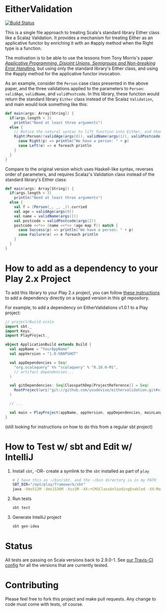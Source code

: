 EitherValidation
================
[![Build Status](https://travis-ci.org/youdevise/eithervalidation.png)](https://travis-ci.org/youdevise/eithervalidation)

This is a single file approach to treating Scala's standard library Either class
like a Scalaz Validation. It provides a mechanism for treating Either as an
applicative functor by enriching it with an #apply method when the Right type
is a function.

The motivation is to be able to use the lessons from Tony Morris's paper
[_Applicative Programming, Disjoint Unions, Semigroups and Non-breaking Error Handling_](http://applicative-errors-scala.googlecode.com/svn/artifacts/0.6/pdf/index.pdf),
but using only the standard library's Either class, and using the #apply method
for the applicative functor invocation.

As an example, consider the `Person` case class presented in the above
paper, and the three validations applied to the parameters to `Person`:
`validAge`, `validName`, and `validPostcode`. In this library, these
function would return the standard library `Either` class instead of
the Scalaz `Validation`, and main would look something like this:

```scala
def main(args: Array[String]) {
  if(args.length < 3)
    println("Need at least three arguments")
  else {
    // Notice the natural syntax to lift function into Either, and then apply it to Eithers
    Right(Person)(validAge(args(0)), validName(args(1)), validPostcode(args(2))) match {
      case Right(p) => println("We have a person: " + p)
      case Left(e) => e foreach println
    }
  }
}
```

Compare to the original version which uses Haskell-like syntax, reverses order of
parameters, and requires Scalaz's Validation class instead of the standard library's
Either class:

```scala
def main(args: Array[String]) {
  if(args.length < 3)
    println("Need at least three arguments")
  else {
    val f = (Person(_, _, _)).curried
    val age = validAge(args(0))
    val name = validName(args(1))
    val postcode = validPostcode(args(2))
    postcode <<*>> (name <<*>> (age map f)) match {
      case Success(p) => println("We have a person: " + p)
      case Failure(e) => e foreach println
    }
  }
}
```

How to add as a dependency to your Play 2.x Project
=====================================================================
To add this library to your Play 2.x project, you can follow
[these instructions](https://github.com/playframework/Play20/wiki/SBTDependencies)
to add a dependency directly on a tagged version in this git repository.

For example, to add a dependency on EitherValidations v1.0.1 to a Play project:

```scala
// project/Build.scala
import sbt._
import Keys._
import PlayProject._

object ApplicationBuild extends Build {
  val appName = "YourAppName"
  val appVersion = "1.0-SNAPSHOT"

  val appDependencies = Seq(
    "org.scalaquery" %% "scalaquery" % "0.10.0-M1",
    // artifact dependencies...
  )

  val gitDependencies: Seq[ClasspathDep[ProjectReference]] = Seq(
    RootProject(uri("git://github.com/youdevise/eithervalidation.git#v1.0.1"))
  )

  // ...

  val main = PlayProject(appName, appVersion, appDependencies, mainLang = SCALA).dependsOn(gitDependencies : _*)
}
```

(still looking for instructions on how to do this from a regular sbt project)


How to Test w/ sbt and Edit w/ IntelliJ
=======================================

 1. Install `sbt`, -OR- create a symlink to the `sbt` installed as part of `play`

    ```bash
    # I have this as ~/bin/sbt, and the ~/bin directory is in my PATH
    SBT_DIR="/opt/play/framework/sbt"
    java -Xms512M -Xmx1536M -Xss1M -XX:+CMSClassUnloadingEnabled -XX:MaxPermSize=384M -jar $SBT_DIR/sbt-launch.jar "$@"
    ```

 2. Run tests

    ```bash
    sbt test
    ```

 3. Generate IntelliJ project

    ```bash
    sbt gen-idea
    ```


Status
======
All tests are passing on Scala versions back to 2.9.0-1. 
See [our Travis-CI config](.travis.yml) for all the versions that are currently tested.


Contributing
============
Please feel free to fork this project and make pull requests. Any change to code
must come with tests, of course.

